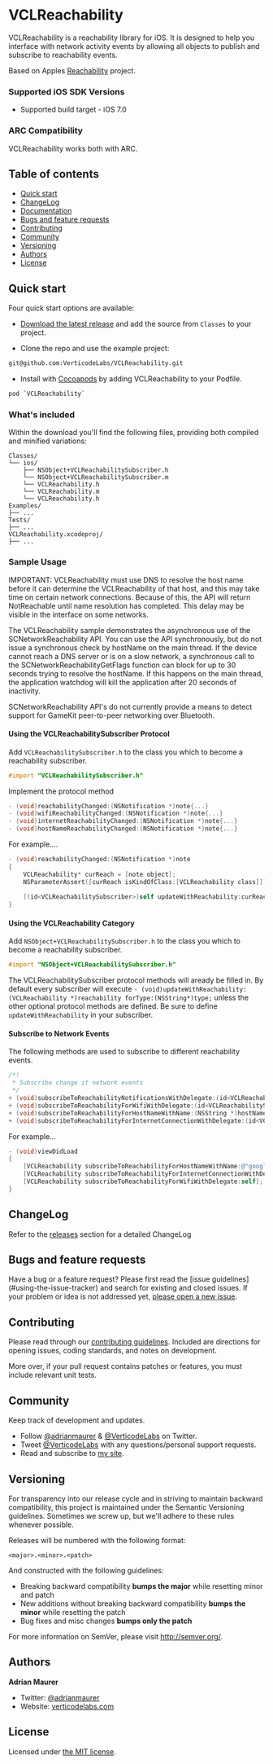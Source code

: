 # VCLReachability

VCLReachability is a reachability library for iOS. It is designed to help you interface with network activity events by allowing all objects to publish and subscribe to reachability events. 

Based on Apples [Reachability](https://developer.apple.com/Library/ios/samplecode/Reachability/Introduction/Intro.html) project.

### Supported iOS SDK Versions

* Supported build target - iOS 7.0

### ARC Compatibility

VCLReachability works both with ARC.

## Table of contents

- [Quick start](#quick-start)
- [ChangeLog](#changelog)
- [Documentation](#documentation)
- [Bugs and feature requests](#bugs-and-feature-requests)
- [Contributing](#contributing)
- [Community](#community)
- [Versioning](#versioning)
- [Authors](#authors)
- [License](#license)

## Quick start

Four quick start options are available:

- [Download the latest release](https://github.com/VerticodeLabs/VCLReachability/releases) and add the source from `Classes` to your project.

- Clone the repo and use the example project: 
```bash
git@github.com:VerticodeLabs/VCLReachability.git
```

- Install with [Cocoapods](http://cocoapods.org/) by adding VCLReachability to your Podfile.
```bash
pod `VCLReachability`
```

### What's included

Within the download you'll find the following files, providing both compiled and minified variations:

```
Classes/
└── ios/
    ├── NSObject+VCLReachabilitySubscriber.h
    └── NSObject+VCLReachabilitySubscriber.m
    └── VCLReachability.h
    └── VCLReachability.m
    └── VCLReachability.h
Examples/
├── ...
Tests/
├── ...
VCLReachability.xcodeproj/
├── ...

```

### Sample Usage

IMPORTANT: VCLReachability must use DNS to resolve the host name before it can determine the VCLReachability of that host, and this may take time on certain network connections.  Because of this, the API will return NotReachable until name resolution has completed.  This delay may be visible in the interface on some networks.

The VCLReachability sample demonstrates the asynchronous use of the SCNetworkReachability API. You can use the API synchronously, but do not issue a synchronous check by hostName on the main thread. If the device cannot reach a DNS server or is on a slow network, a synchronous call to the SCNetworkReachabilityGetFlags function can block for up to 30 seconds trying to resolve the hostName. If this happens on the main thread, the application watchdog will kill the application after 20 seconds of inactivity.

SCNetworkReachability API's do not currently provide a means to detect support for GameKit peer-to-peer networking over Bluetooth.

#### Using the VCLReachabilitySubscriber Protocol

Add `VCLReachabilitySubscriber.h` to the class you which to become a reachability subscriber.

```objective-c
#import "VCLReachabilitySubscriber.h"
```
Implement the protocol method

```objective-c
- (void)reachabilityChanged:(NSNotification *)note{...}
- (void)wifiReachabilityChanged:(NSNotification *)note{...}
- (void)internetReachabilityChanged:(NSNotification *)note{...}
- (void)hostNameReachabilityChanged:(NSNotification *)note{...}
```

For example....

```objective-c
- (void)reachabilityChanged:(NSNotification *)note
{
    VCLReachability* curReach = [note object];
    NSParameterAssert([curReach isKindOfClass:[VCLReachability class]]);
    
    [(id<VCLReachabilitySubscriber>)self updateWithReachability:curReach forType:nil];
}
```

#### Using the VCLReachability Category

Add `NSObject+VCLReachabilitySubscriber.h` to the class you which to become a reachability subscriber.

```objective-c
#import "NSObject+VCLReachabilitySubscriber.h"
```

The VCLReachabilitySubscriber protocol methods will aready be filled in. By default every subscriber will execute `- (void)updateWithReachability:(VCLReachability *)reachability forType:(NSString*)type;` unless the other optional protocol methods are defined. Be sure to define `updateWithReachability` in your subscriber.

#### Subscribe to Network Events

The following methods are used to subscribe to different reachability events.

```objective-c
/*!
 * Subscribe change it network events
 */
+ (void)subscribeToReachabilityNotificationsWithDelegate:(id<VCLReachabilitySubscriber>) delegate;
+ (void)subscribeToReachabilityForWifiWithDelegate:(id<VCLReachabilitySubscriber>) delegate;
+ (void)subscribeToReachabilityForHostNameWithName:(NSString *)hostName delegate:(id<VCLReachabilitySubscriber>) delegate;
+ (void)subscribeToReachabilityForInternetConnectionWithDelegate:(id<VCLReachabilitySubscriber>) delegate;
```

For example...

```objective-c
- (void)viewDidLoad
{  
    [VCLReachability subscribeToReachabilityForHostNameWithName:@"google.com" delegate:self];
    [VCLReachability subscribeToReachabilityForInternetConnectionWithDelegate:self];
    [VCLReachability subscribeToReachabilityForWifiWithDelegate:self];
}
```

## ChangeLog
Refer to the [releases](https://github.com/VerticodeLabs/VCLReachability/releases) section for a detailed ChangeLog

<!-- ## Documentation

Refer to [vclreachability.readthedocs.org](http://vclreachability.readthedocs.org/en/latest/) for detailed API documentation. -->

## Bugs and feature requests

Have a bug or a feature request? Please first read the [issue guidelines](<CONTRIBUTING class="md"></CONTRIBUTING>#using-the-issue-tracker) and search for existing and closed issues. If your problem or idea is not addressed yet, [please open a new issue](https://github.com/VerticodeLabs/VCLReachability/issues/new).

## Contributing

Please read through our [contributing guidelines](CONTRIBUTING.md). Included are directions for opening issues, coding standards, and notes on development.

More over, if your pull request contains patches or features, you must include relevant unit tests.

## Community

Keep track of development and updates.

- Follow [@adrianmaurer](http://twitter.com/adrianmaurer) & [@VerticodeLabs](http://twitter.com/verticodelabs) on Twitter.
- Tweet [@VerticodeLabs](http://twitter.com/verticodelabs) with any questions/personal support requests.
- Read and subscribe to [my site](http://verticodelabs.com).

## Versioning

For transparency into our release cycle and in striving to maintain backward compatibility, this project is maintained under the Semantic Versioning guidelines. Sometimes we screw up, but we'll adhere to these rules whenever possible.

Releases will be numbered with the following format:

`<major>.<minor>.<patch>`

And constructed with the following guidelines:

- Breaking backward compatibility **bumps the major** while resetting minor and patch
- New additions without breaking backward compatibility **bumps the minor** while resetting the patch
- Bug fixes and misc changes **bumps only the patch**

For more information on SemVer, please visit <http://semver.org/>.

## Authors

**Adrian Maurer**

- Twitter: [@adrianmaurer](http://twitter.com/adrianmaurer)
- Website: [verticodelabs.com](http://verticodelabs.com)

## License

Licensed under [the MIT license](LICENSE).
